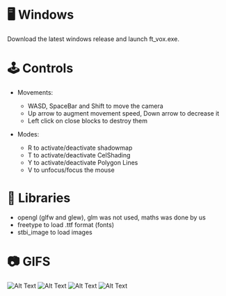 # :desktop_computer: Windows

Download the latest windows release and launch ft_vox.exe.

# :joystick: Controls

* Movements:
  * WASD, SpaceBar and Shift to move the camera
  * Up arrow to augment movement speed, Down arrow to decrease it
  * Left click on close blocks to destroy them

* Modes:
  * R to activate/deactivate shadowmap
  * T to activate/deactivate CelShading
  * Y to activate/deactivate Polygon Lines
  * V to unfocus/focus the mouse

# :book: Libraries

* opengl (glfw and glew), glm was not used, maths was done by us
* freetype to load .ttf format (fonts)
* stbi_image to load images

# :camera: GIFS

![Alt Text](https://media3.giphy.com/media/v1.Y2lkPTc5MGI3NjExMnY0NXJ6bjlucnZ4ZjZjNXI1NDRoZmx0bnc3ZWJiaHl1ZnBzNDB4YSZlcD12MV9pbnRlcm5hbF9naWZfYnlfaWQmY3Q9Zw/eUHNzPR32f8sBryMC0/giphy.gif)
![Alt Text](https://media3.giphy.com/media/v1.Y2lkPTc5MGI3NjExc3J1Nm10bzRlNnpzZTEzcnMyeGp1Z3p1bHJvdzBkM3g3Y2s2NmRnYiZlcD12MV9pbnRlcm5hbF9naWZfYnlfaWQmY3Q9Zw/EPeqOo7rxW1i9g5GRP/giphy.gif)
![Alt Text](https://media1.giphy.com/media/v1.Y2lkPTc5MGI3NjExZnk2cWMxMm0wN3JvZTRidDYyZmEzNmhkdW1qcjIyZzE1cXZmbnh2MyZlcD12MV9pbnRlcm5hbF9naWZfYnlfaWQmY3Q9Zw/5mrsl1yWxmnqyYMgnc/giphy.gif)
![Alt Text](https://media3.giphy.com/media/v1.Y2lkPTc5MGI3NjExeTlqdWt1bnlnY3J2dWR4MmRtbW5jMWxlM2MzZTlqZmJ2cW8wbGluaSZlcD12MV9pbnRlcm5hbF9naWZfYnlfaWQmY3Q9Zw/Efs4ZYN5tERONIXarN/giphy.gif)  
